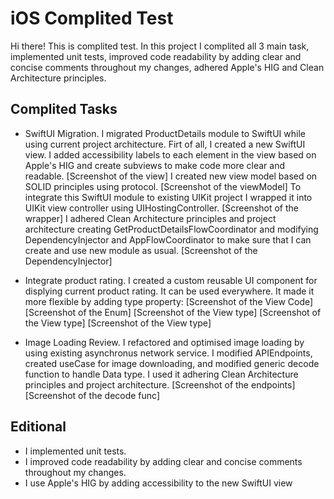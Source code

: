 # iOS Complited Test

Hi there! This is complited test. In this project I complited all 3 main task, implemented unit tests, improved code readability by adding clear and concise comments throughout my changes, adhered Apple's HIG and Clean Architecture principles.

## Complited Tasks

- SwiftUI Migration.
I migrated ProductDetails module to SwiftUI while using current project architecture.
Firt of all, I created a new SwiftUI view. I added accessibility labels to each element in the view based on Apple's HIG and create subviews to make code more clear and readable.
[Screenshot of the view]
I created new view model based on SOLID principles using protocol.
[Screenshot of the viewModel]
To integrate this SwiftUI module to existing UIKit project I wrapped it into UIKit view controller using UIHostingController.
[Screenshot of the wrapper]
I adhered Clean Architecture principles and project architecture creating GetProductDetailsFlowCoordinator and modifying DependencyInjector and AppFlowCoordinator to make sure that I can create and use new module as usual. 
[Screenshot of the DependencyInjector]

- Integrate product rating.
  I created a custom reusable UI component for displying current product rating. It can be used everywhere. It made it more flexible by adding type property:
  [Screenshot of the View Code]
  [Screenshot of the Enum]
  [Screenshot of the View type]
  [Screenshot of the View type]
  [Screenshot of the View type]

  

- Image Loading Review.
  I refactored and optimised image loading by using existing asynchronus network service. I modified APIEndpoints, created useCase for image downloading, and modified generic decode function to handle Data type. I used it adhering Clean Architecture principles and project architecture.
  [Screenshot of the endpoints]
  [Screenshot of the decode func]

## Editional

- I implemented unit tests.
- I improved code readability by adding clear and concise comments throughout my changes.
- I use Apple's HIG by adding accessibility to the new SwiftUI view

